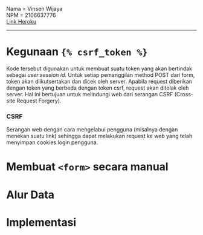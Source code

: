 Nama = Vinsen Wijaya  
NPM  = 2106637776  
[Link Heroku](https://pbp-tugas2-vinsen.herokuapp.com/todolist/)

---

# Kegunaan `{% csrf_token %}`
Kode tersebut digunakan untuk membuat suatu token yang akan bertindak sebagai _user session id_. Untuk setiap pemanggilan method POST dari form, token akan diikutsertakan dan dicek oleh server. Apabila request diberikan dengan token yang berbeda dengan token csrf, request akan ditolak oleh server.
Hal ini bertujuan untuk melindungi web dari serangan CSRF (Cross-site Request Forgery).

### CSRF
Serangan web dengan cara mengelabui pengguna (misalnya dengan menekan suatu link) sehingga dapat melakukan request ke web yang telah menyimpan cookies login pengguna.

# Membuat `<form>` secara manual

# Alur Data

# Implementasi
